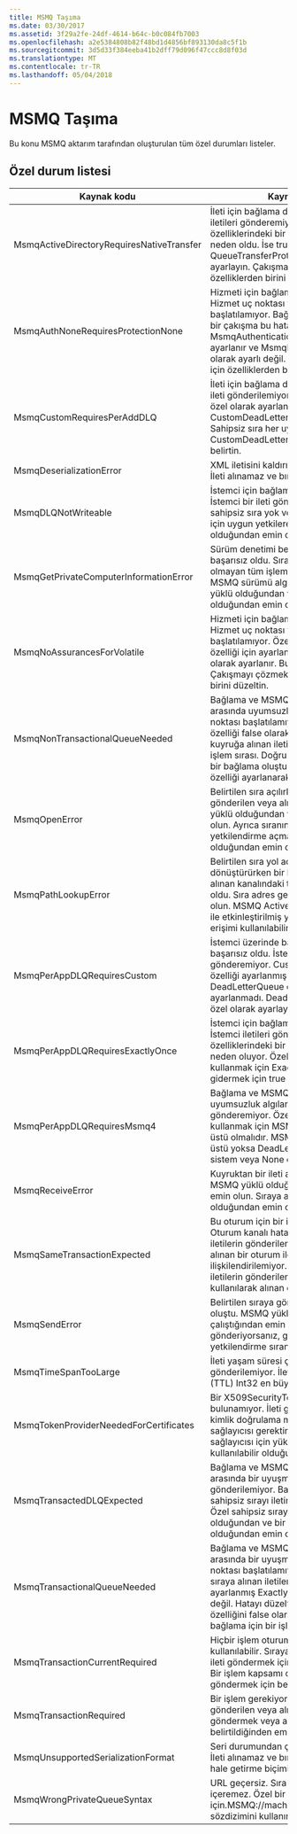 ```yaml
---
title: MSMQ Taşıma
ms.date: 03/30/2017
ms.assetid: 3f29a2fe-24df-4614-b64c-b0c084fb7003
ms.openlocfilehash: a2e5384808b82f48bd1d4856bf893130da8c5f1b
ms.sourcegitcommit: 3d5d33f384eeba41b2dff79d096f47ccc8d8f03d
ms.translationtype: MT
ms.contentlocale: tr-TR
ms.lasthandoff: 05/04/2018
---
```

# <a name="msmq-transport"></a>MSMQ Taşıma
Bu konu MSMQ aktarım tarafından oluşturulan tüm özel durumları listeler.  
  
## <a name="exception-list"></a>Özel durum listesi  
  
|Kaynak kodu|Kaynak dizesi|  
|-------------------|---------------------|  
|MsmqActiveDirectoryRequiresNativeTransfer|İleti için bağlama doğrulanamadı. İstemci iletileri gönderemiyor. Bağlama özelliklerindeki bir çakışma bu hataya neden oldu. İse true ve QueueTransferProtocol doğal olarak ayarlayın. Çakışmayı çözmek için özelliklerden birini düzeltin.|  
|MsmqAuthNoneRequiresProtectionNone|Hizmeti için bağlama doğrulanamadı. Hizmet uç noktası ya da istemci başlatılamıyor. Bağlama özelliklerindeki bir çakışma bu hataya neden oldu. MsmqAuthenticationMode hiçbiri olarak ayarlanır ve MsmqProtectionLevel None olarak ayarlı değil. Çakışmayı gidermek için özelliklerden birini düzeltin.|  
|MsmqCustomRequiresPerAddDLQ|İleti için bağlama doğrulanamadı. İstemci ileti gönderilemiyor. DeadLetterQueue özel olarak ayarlanmış, ancak CustomDeadLetterQueue belirtilmemiş. Sahipsiz sıra her uygulama için URI CustomDeadLetterQueue özelliğinde belirtin.|  
|MsmqDeserializationError|XML iletisini kaldırılırken bir hata oluştu. İleti alınamaz ve bırakılır.|  
|MsmqDLQNotWriteable|İstemci için bağlama doğrulanamadı. İstemci bir ileti gönderilemiyor. Belirtilen sahipsiz sıra yok veya yazılamaz. Yazma için uygun yetkilere sahip sıranın var olduğundan emin olun.|  
|MsmqGetPrivateComputerInformationError|Sürüm denetimi belirtilen hatasıyla başarısız oldu. Sıraya alınan kanalı olmayan tüm işlemleri başarısız olur MSMQ sürümü algılanamıyor. MSMQ yüklü olduğundan ve kullanılabilir olduğundan emin olun.|  
|MsmqNoAssurancesForVolatile|Hizmeti için bağlama doğrulanamadı. Hizmet uç noktası ya da istemci başlatılamıyor. Özelliği true ve sağlam özelliği için ayarlanmış ExactlyOnce false olarak ayarlanır. Bu işlem desteklenmiyor. Çakışmayı çözmek için bu özelliklerden birini düzeltin.|  
|MsmqNonTransactionalQueueNeeded|Bağlama ve MSMQ sıra yapılandırması arasında uyumsuzluk algılandı. Hizmet uç noktası başlatılamıyor. ExactlyOnce özelliği false olarak ayarlandığında ve kuyruğa alınan iletileri okumak için bir işlem sırası. Doğru veya işlemsel olmayan bir bağlama oluşturun ExactlyOnce özelliği ayarlanarak hatayı düzeltin.|  
|MsmqOpenError|Belirtilen sıra açılırken bir hata oluştu. İleti gönderilen veya alınan sıradan. MSMQ yüklü olduğundan ve çalıştığından emin olun. Ayrıca sıranın gerekli erişim modu ve yetkilendirme açmak kullanılabilir olduğundan emin olun.|  
|MsmqPathLookupError|Belirtilen sıra yol adı biçim adına dönüştürürken bir hata oluştu. Sıraya alınan kanalındaki tüm işlemleri başarısız oldu. Sıra adres geçerli olduğundan emin olun. MSMQ Active Directory Tümleştirme ile etkinleştirilmiş yüklü olmalıdır ve erişimi kullanılabilir.|  
|MsmqPerAppDLQRequiresCustom|İstemci üzerinde bağlama doğrulaması başarısız oldu. İstemci iletileri gönderemiyor. CustomDeadLetterQueue özelliği ayarlanmış ancak DeadLetterQueue özelliği özel olarak ayarlanmadı. DeadLetterQueue özelliğini özel olarak ayarlayın.|  
|MsmqPerAppDLQRequiresExactlyOnce|İstemci için bağlama doğrulanamadı. İstemci iletileri gönderemiyor. Bağlama özelliklerindeki bir çakışma bu hataya neden oluyor. Özel sahipsiz sırayı kullanmak için ExactlyOnce çakışmayı gidermek için true olarak ayarlanmalıdır.|  
|MsmqPerAppDLQRequiresMsmq4|Bağlama ve MSMQ Yapılandırma arasında uyumsuzluk algılandı. İstemci iletileri gönderemiyor. Özel sahipsiz sırayı kullanmak için MSMQ sürüm 4.0 veya üstü olmalıdır. MSMQ sürüm 4.0 veya üstü yoksa DeadLetterQueue özelliği sistem veya None olarak ayarlanmış.|  
|MsmqReceiveError|Kuyruktan bir ileti alınırken bir hata oluştu. MSMQ yüklü olduğundan ve çalıştığından emin olun. Sıraya almak kullanılabilir olduğundan emin olun.|  
|MsmqSameTransactionExpected|Bu oturum için bir işlem hatası oluştu. Oturum kanalı hata döndürdü. Oturumdaki iletilerin gönderilen veya alınan. Sıraya alınan bir oturum ile birden fazla işlem ilişkilendirilemiyor. Oturumdaki tüm iletilerin gönderilen veya tek bir işlem kullanılarak alınan emin olun.|  
|MsmqSendError|Belirtilen sıraya gönderilirken bir hata oluştu. MSMQ yüklü olduğundan ve çalıştığından emin olun. Yerel bir sıra gönderiyorsanız, gerekli erişim modu ve yetkilendirme sıranın mevcut emin olun.|  
|MsmqTimeSpanTooLarge|İleti yaşam süresi çok büyük. İleti gönderilemiyor. İletinin yaşam süresi (TTL) Int32 en büyük değeri aşamaz.|  
|MsmqTokenProviderNeededForCertificates|Bir X509SecurityTokenProvider öğesi bulunamıyor. İleti gönderilemiyor. Sertifika kimlik doğrulama modu, bir X.509 belirteç sağlayıcısı gerektirir. Bir güvenlik belirteci sağlayıcısı için yüklü sertifikayı kullanılabilir olduğundan emin olun.|  
|MsmqTransactedDLQExpected|Bağlama ve MSMQ Yapılandırması arasında bir uyuşmazlığı oluştu. İleti gönderilemiyor. Bağlamada belirtilen özel sahipsiz sırayı iletim sırası olması gerekir. Özel sahipsiz sırayı adresinin doğru olduğundan ve bir işlem sırası olduğundan emin olun.|  
|MsmqTransactionalQueueNeeded|Bağlama ve MSMQ sıra yapılandırması arasında bir uyuşmazlık oluştu. Hizmet uç noktası başlatılamıyor. Özelliği true ve sıraya alınan iletileri okumak için olarak ayarlanmış ExactlyOnce işlemsel bir sıra değil. Hatayı düzeltmek için ExactlyOnce özelliğini false olarak ayarlayın veya bu bağlama için bir işlem sırası oluşturun.|  
|MsmqTransactionCurrentRequired|Hiçbir işlem oturumda ileti göndermek kullanılabilir. Sıraya alınan bir oturumda ileti göndermek için bir işlem gerekiyor. Bir işlem kapsamı oturumda ileti göndermek için belirtildiğinden emin olun.|  
|MsmqTransactionRequired|Bir işlem gerekiyor ancak yok. İletiler gönderilen veya alınan. İşlem kapsamı ileti göndermek veya almak için belirtildiğinden emin olun.|  
|MsmqUnsupportedSerializationFormat|Seri durumundan çıkarma hatası oluştu. İleti alınamaz ve bırakılır. Belirtilen seri hale getirme biçimi desteklenmiyor.|  
|MsmqWrongPrivateQueueSyntax|URL geçersiz. Sıra için URL '$' karakterini içeremez. Özel bir sıra adreslemek için.MSMQ://machine/private/queueName sözdizimini kullanın.|

